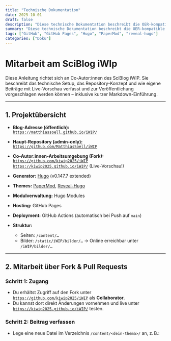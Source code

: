 ```yaml
---
title: "Technische Dokumentation"
date: 2025-10-01
draft: false
description: "Diese technische Dokumentation beschreibt die OER-kompatible und frei verfügbare Softwarebasis des SciBlog iWIP."
summary: "Diese technische Dokumentation beschreibt die OER-kompatible und frei verfügbare Softwarebasis des SciBlog iWIP."
tags: ["GitHub", "GitHub Pages", "Hugo", "PaperMod", "reveal-hugo"]
categories: ["Doku"]
---
```


# Mitarbeit am SciBlog iWIp

Diese Anleitung richtet sich an Co-Autor:innen des SciBlog iWIP. Sie beschreibt das technische Setup, das Repository-Konzept und wie eigene Beiträge mit Live-Vorschau verfasst und zur Veröffentlichung vorgeschlagen werden können – inklusive kurzer Markdown-Einführung.

---

## 1. Projektübersicht

- **Blog-Adresse (öffentlich):**  
  [`https://matthiassoell.github.io/iWIP/`](https://matthiassoell.github.io/iWIP/)

- **Haupt-Repository (admin-only):**  
  [`https://github.com/MatthiasSoell/iWIP`](https://github.com/MatthiasSoell/iWIP)

- **Co-Autor:innen-Arbeitsumgebung (Fork):**  
  [`https://github.com/kiwip2025/iWIP`](https://github.com/kiwip2025/iWIP)  
  [`https://kiwip2025.github.io/iWIP/`](https://kiwip2025.github.io/iWIP/) (Live-Vorschau!)

- **Generator:** [Hugo](https://gohugo.io) (v0.147.7 extended)  
- **Themes:** [PaperMod](https://github.com/adityatelange/hugo-PaperMod), [Reveal-Hugo](https://github.com/joshed-io/reveal-hugo)  
- **Modulverwaltung:** Hugo Modules  
- **Hosting:** GitHub Pages  
- **Deployment:** GitHub Actions (automatisch bei Push auf `main`)  
- **Struktur:**
  - Seiten: `/content/…`
  - Bilder: `/static/iWIP/bilder/…` → Online erreichbar unter `/iWIP/bilder/…`

---

## 2. Mitarbeit über Fork & Pull Requests

### Schritt 1: Zugang
- Du erhältst Zugriff auf den Fork unter [`https://github.com/kiwip2025/iWIP`](https://github.com/kiwip2025/iWIP) als **Collaborator**.
- Du kannst dort direkt Änderungen vornehmen und live unter [`https://kiwip2025.github.io/iWIP/`](https://kiwip2025.github.io/iWIP/) testen.

### Schritt 2: Beitrag verfassen
- Lege eine neue Datei im Verzeichnis `/content/<dein-thema>/` an, z. B.:
